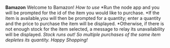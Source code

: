 **Bamazon**
Welcome to Bamazon!
*How to use*
*Run the node app and you will be prompted for the id of the item you would like to purchase. 
*If the item is available,you will then be prompted for a quantity; enter a quantity and the price to purchase the item will be displayed.
*Otherwise, if there is not enough stock for the item selected, a message to relay its unavailability will be displayed.
*Stock runs out! So multiple purchases of the same item depletes its quantity.
*Happy Shopping!**
